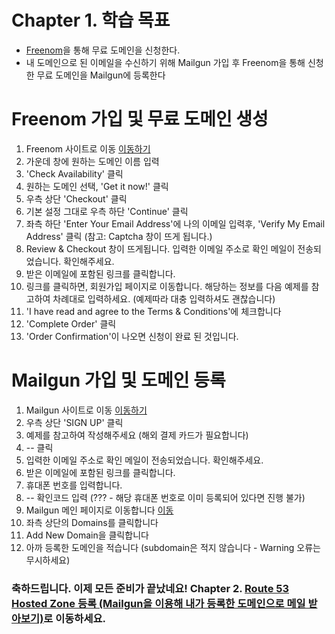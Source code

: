 # Chapter 1. 학습 목표
- [Freenom](http://www.freenom.com/en/index.html?lang=en)을 통해 무료 도메인을 신청한다.
- 내 도메인으로 된 이메일을 수신하기 위해 Mailgun 가입 후 Freenom을 통해 신청한 무료 도메인을 Mailgun에 등록한다

# Freenom 가입 및 무료 도메인 생성

1. Freenom 사이트로 이동 [이동하기](http://www.freenom.com/en/index.html?lang=en)
2. 가운데 창에 원하는 도메인 이름 입력
3. 'Check Availability' 클릭
4. 원하는 도메인 선택, 'Get it now!' 클릭
5. 우측 상단 'Checkout' 클릭
6. 기본 설정 그대로 우측 하단 'Continue' 클릭
7. 좌측 하단 'Enter Your Email Address'에 나의 이메일 입력후, 'Verify My Email Address' 클릭 (참고: Captcha 창이 뜨게 됩니다.)
8. Review & Checkout 창이 뜨게됩니다. 입력한 이메일 주소로 확인 메일이 전송되었습니다. 확인해주세요.
9. 받은 이메일에 포함된 링크를 클릭합니다.
10. 링크를 클릭하면, 회원가입 페이지로 이동합니다. 해당하는 정보를 다음 예제를 참고하여 차례대로 입력하세요. (예제따라 대충 입력하셔도 괜찮습니다)
11. 'I have read and agree to the Terms & Conditions'에 체크합니다
12. 'Complete Order' 클릭
13. 'Order Confirmation'이 나오면 신청이 완료 된 것입니다.

# Mailgun 가입 및 도메인 등록
1. Mailgun 사이트로 이동 [이동하기](https://www.mailgun.com/)
2. 우측 상단 'SIGN UP' 클릭
3. 예제를 참고하여 작성해주세요 (해외 결제 카드가 필요합니다)
4. -- 클릭
5. 입력한 이메일 주소로 확인 메일이 전송되었습니다. 확인해주세요.
6. 받은 이메일에 포함된 링크를 클릭합니다.
7. 휴대폰 번호를 입력합니다.
8. -- 확인코드 입력 (??? - 해당 휴대폰 번호로 이미 등록되어 있다면 진행 불가)
9. Mailgun 메인 페이지로 이동합니다 [이동](https://app.mailgun.com/app/dashboard)
10. 좌측 상단의 Domains를 클릭합니다
11. Add New Domain을 클릭합니다
12. 아까 등록한 도메인을 적습니다 (subdomain은 적지 않습니다 - Warning 오류는 무시하세요)

### 축하드립니다. 이제 모든 준비가 끝났네요! Chapter 2. [Route 53 Hosted Zone 등록 (Mailgun을 이용해 내가 등록한 도메인으로 메일 받아보기)](../2_route53/)로 이동하세요.